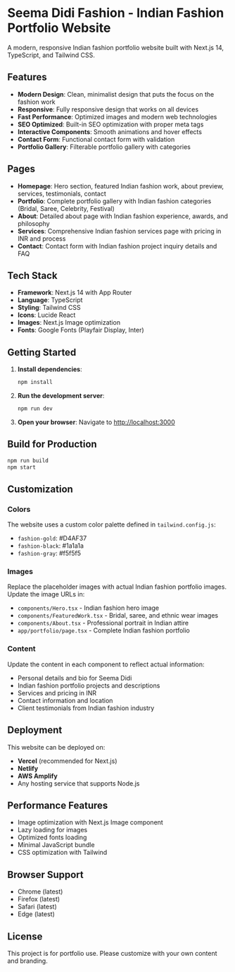 # Seema Didi Fashion - Indian Fashion Portfolio Website

A modern, responsive Indian fashion portfolio website built with Next.js 14, TypeScript, and Tailwind CSS.

## Features

- **Modern Design**: Clean, minimalist design that puts the focus on the fashion work
- **Responsive**: Fully responsive design that works on all devices
- **Fast Performance**: Optimized images and modern web technologies
- **SEO Optimized**: Built-in SEO optimization with proper meta tags
- **Interactive Components**: Smooth animations and hover effects
- **Contact Form**: Functional contact form with validation
- **Portfolio Gallery**: Filterable portfolio gallery with categories

## Pages

- **Homepage**: Hero section, featured Indian fashion work, about preview, services, testimonials, contact
- **Portfolio**: Complete portfolio gallery with Indian fashion categories (Bridal, Saree, Celebrity, Festival)
- **About**: Detailed about page with Indian fashion experience, awards, and philosophy
- **Services**: Comprehensive Indian fashion services page with pricing in INR and process
- **Contact**: Contact form with Indian fashion project inquiry details and FAQ

## Tech Stack

- **Framework**: Next.js 14 with App Router
- **Language**: TypeScript
- **Styling**: Tailwind CSS
- **Icons**: Lucide React
- **Images**: Next.js Image optimization
- **Fonts**: Google Fonts (Playfair Display, Inter)

## Getting Started

1. **Install dependencies**:
   ```bash
   npm install
   ```

2. **Run the development server**:
   ```bash
   npm run dev
   ```

3. **Open your browser**:
   Navigate to [http://localhost:3000](http://localhost:3000)

## Build for Production

```bash
npm run build
npm start
```

## Customization

### Colors
The website uses a custom color palette defined in `tailwind.config.js`:
- `fashion-gold`: #D4AF37
- `fashion-black`: #1a1a1a
- `fashion-gray`: #f5f5f5

### Images
Replace the placeholder images with actual Indian fashion portfolio images. Update the image URLs in:
- `components/Hero.tsx` - Indian fashion hero image
- `components/FeaturedWork.tsx` - Bridal, saree, and ethnic wear images
- `components/About.tsx` - Professional portrait in Indian attire
- `app/portfolio/page.tsx` - Complete Indian fashion portfolio

### Content
Update the content in each component to reflect actual information:
- Personal details and bio for Seema Didi
- Indian fashion portfolio projects and descriptions
- Services and pricing in INR
- Contact information and location
- Client testimonials from Indian fashion industry

## Deployment

This website can be deployed on:
- **Vercel** (recommended for Next.js)
- **Netlify**
- **AWS Amplify**
- Any hosting service that supports Node.js

## Performance Features

- Image optimization with Next.js Image component
- Lazy loading for images
- Optimized fonts loading
- Minimal JavaScript bundle
- CSS optimization with Tailwind

## Browser Support

- Chrome (latest)
- Firefox (latest)
- Safari (latest)
- Edge (latest)

## License

This project is for portfolio use. Please customize with your own content and branding.